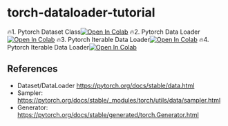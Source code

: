 # torch-dataloader-tutorial

🔥1. Pytorch Dataset Class[![Open In Colab](https://colab.research.google.com/assets/colab-badge.svg)](https://colab.research.google.com/github/DeepStudio-TW/torch-dataloader-tutorial/blob/main/1_Dataset.ipynb)
🔥2. Pytorch Data Loader[![Open In Colab](https://colab.research.google.com/assets/colab-badge.svg)](https://colab.research.google.com/github/DeepStudio-TW/torch-dataloader-tutorial/blob/main/2_DataLoader.ipynb)
🔥3. Pytorch Iterable Data Loader[![Open In Colab](https://colab.research.google.com/assets/colab-badge.svg)](https://colab.research.google.com/github/DeepStudio-TW/torch-dataloader-tutorial/blob/main/3_DataLoader_Iter.ipynb)
🔥4. Pytorch Iterable Data Loader[![Open In Colab](https://colab.research.google.com/assets/colab-badge.svg)](https://colab.research.google.com/github/DeepStudio-TW/torch-dataloader-tutorial/blob/main/4_Sampler.ipynb)
## References
* Dataset/DataLoader https://pytorch.org/docs/stable/data.html
* Sampler: https://pytorch.org/docs/stable/_modules/torch/utils/data/sampler.html
* Generator: https://pytorch.org/docs/stable/generated/torch.Generator.html
